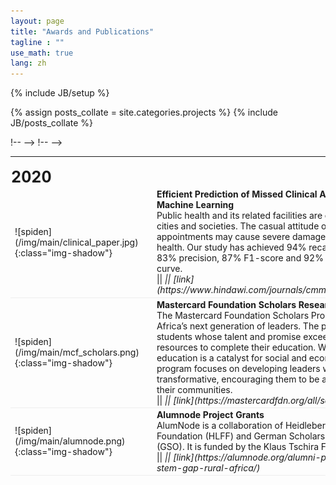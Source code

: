 ```yaml
---
layout: page
title: "Awards and Publications"
tagline : ""
use_math: true
lang: zh
---
```

{% include JB/setup %}

{% assign posts_collate = site.categories.projects %}
{% include JB/posts_collate %}

<link rel="stylesheet" href="/glyphicons/css/glyphicons.css">

<table style="width:100%">
<col width="20%">
<col width="10">
<col >



<tr height="50">
<td style="padding-left: 1px;
    padding-bottom: 3px;
    vertical-align: bottom;">
    <strong style="font-size: 25px;">2020</strong></td>
</tr>

<tr style="border-bottom:1pt solid #eee" >
<td markdown="1">
![spiden](/img/main/clinical_paper.jpg){:class="img-shadow"}
</td>
!-- <td></td> -->
<td markdown="1">
<div><b>Efficient Prediction of Missed Clinical Appointment Using Machine Learning</b></div>
<div>
Public health and its related facilities are crucial for thriving cities and societies. The casual attitude of missing medical appointments may cause severe damage to a patient's health. Our study has achieved 94% recall, 86% accuracy, 83% precision, 87% F1-score and 92% area under the curve.  </div>
|| <em class="icon-home"/> || [link](https://www.hindawi.com/journals/cmmm/2021/2376391/) 
</td> 
</tr>



<tr style="border-bottom:1pt solid #eee" >
<td markdown="1">
![spiden](/img/main/mcf_scholars.png){:class="img-shadow"}
</td>
!-- <td></td> -->
<td markdown="1">
<div><b>Mastercard Foundation Scholars Research Grant</b></div>
<div>
The Mastercard Foundation Scholars Program is developing Africa’s next generation of leaders. The program allows students whose talent and promise exceed their financial resources to complete their education. With a vision that education is a catalyst for social and economic change, the program focuses on developing leaders who are transformative, encouraging them to be active contributors in their communities.</div>
|| <em class="icon-home"/> || [link](https://mastercardfdn.org/all/scholars/) 
</td> 
</tr>



</tr>

<tr style="border-bottom:1pt solid #eee" >
<td markdown="1">
![spiden](/img/main/alumnode.png){:class="img-shadow"}
</td>
<td></td>
<td markdown="1">
<div><b>Alumnode Project Grants</b></div>
<div>
AlumNode is a collaboration of Heidleberg Laureate Fourm Foundation (HLFF) and German Scholars Organization (GSO). It is funded by the Klaus Tschira Foundation gGmbH.
</div>
|| <em class="icon-home"/> || [link](https://alumnode.org/alumni-projects/breaking-stem-gap-rural-africa/) 
</td> 
</tr>

<!-- <tr height="50">
<td style="padding-left: 1px;
    padding-bottom: 3px;
    vertical-align: bottom;">
    <strong style="font-size: 25px;">2015</strong></td>
</tr> -->

<!-- <tr style="border-bottom:1pt solid #eee" >
<td markdown="1">
![thesis](/img/main/hkulogo2.jpg){:class="img-shadow"}
</td>
<td></td>
<td markdown="1">
<div><b>Ph.D Thesis: Video Object Co-Segmentation and Video Vectorization</b></div>
<div><b>Chuan Wang</b></div>
<div><i>The University of Hong Kong, January 2015.</i></div>
<div><i>"a detailed version of the works in video object co-segmentation and video vectorization"</i></div>

|| <em class="icon-file"></em> || thesis || <!--[thesis](/archive/research/thesis.pdf)-->

<!-- </td> 
</tr> -->

<!-- <tr height="50">
<td style="padding-left: 1px;
    padding-bottom: 3px;
    vertical-align: bottom;">
    <strong style="font-size: 25px;">2014</strong></td>
</tr> -->

<!-- <tr style="border-bottom:1pt solid #eee" >
<td markdown="1">
![videocoseg](/img/main/videocoseg.jpg){:class="img-shadow"}
</td>
<td></td>
<td markdown="1">
<div><a href="/archive/research/videocoseg/"><b>Video Object Co-segmentation via Subspace Clustering and Quadratic Pseudo-Boolean Optimization in an MRF Framework</b></a></div>
<div><b>Chuan Wang</b>, Yanwen Guo, Jie Zhu, Linbo Wang, Wenping Wang</div>
<div><i>IEEE Transactions on Multimedia, 2014.</i></div>
<div><i>"common-foreground co-segmentation system for a group of videos"</i></div>

|| <em class="icon-home"/> || [project page](/archive/research/videocoseg/) || <em class="icon-file"/> || [paper](/archive/research/videocoseg/paper.pdf) || <em class="icon-film"/> || [video demo](https://youtu.be/vbeN6JMkuGk) ||

</td> 
</tr> -->

</table>

<style type="text/css">
td {
    border: 0.5px;
    vertical-align: center;
    text-align: left;
}
</style>
